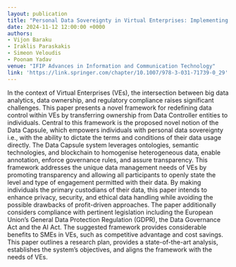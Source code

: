 ```yaml
---
layout: publication
title: "Personal Data Sovereignty in Virtual Enterprises: Implementing Data Capsules for Enhanced Privacy and Compliance"
date: 2024-11-12 12:00:00 +0000
authors:
- Vijon Baraku
- Iraklis Paraskakis
- Simeon Veloudis
- Poonam Yadav 
venue: "IFIP Advances in Information and Communication Technology"
link: 'https://link.springer.com/chapter/10.1007/978-3-031-71739-0_29'
---
```



In the context of Virtual Enterprises (VEs), the intersection between big data analytics, data ownership, and regulatory compliance raises significant challenges. This paper presents a novel framework for redefining data control within VEs by transferring ownership from Data Controller entities to individuals. Central to this framework is the proposed novel notion of the Data Capsule, which empowers individuals with personal data sovereignty i.e., with the ability to dictate the terms and conditions of their data usage directly. The Data Capsule system leverages ontologies, semantic technologies, and blockchain to homogenise heterogeneous data, enable annotation, enforce governance rules, and assure transparency. This framework addresses the unique data management needs of VEs by promoting transparency and allowing all participants to openly state the level and type of engagement permitted with their data. By making individuals the primary custodians of their data, this paper intends to enhance privacy, security, and ethical data handling while avoiding the possible drawbacks of profit-driven approaches. The paper additionally considers compliance with pertinent legislation including the European Union’s General Data Protection Regulation (GDPR), the Data Governance Act and the AI Act. The suggested framework provides considerable benefits to SMEs in VEs, such as competitive advantage and cost savings. This paper outlines a research plan, provides a state-of-the-art analysis, establishes the system’s objectives, and aligns the framework with the needs of VEs.